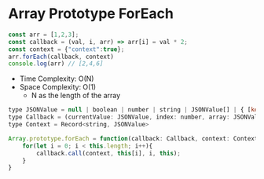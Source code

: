 # Array Prototype ForEach

```javascript
const arr = [1,2,3];
const callback = (val, i, arr) => arr[i] = val * 2;
const context = {"context":true};
arr.forEach(callback, context)  
console.log(arr) // [2,4,6]
```

- Time Complexity: O(N)
- Space Complexity: O(1)
  - N as the length of the array
  
```javascript
type JSONValue = null | boolean | number | string | JSONValue[] | { [key: string]: JSONValue };
type Callback = (currentValue: JSONValue, index: number, array: JSONValue[]) => any
type Context = Record<string, JSONValue>

Array.prototype.forEach = function(callback: Callback, context: Context): void {
    for(let i = 0; i < this.length; i++){
        callback.call(context, this[i], i, this);
    }
}
```